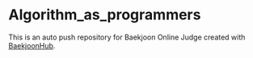 # Algorithm_as_programmers
This is an auto push repository for Baekjoon Online Judge created with [BaekjoonHub](https://github.com/BaekjoonHub/BaekjoonHub).
